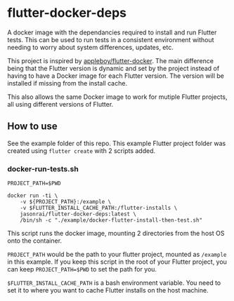 # flutter-docker-deps
A docker image with the dependancies required to install and run Flutter tests. This can be used to run tests in a consistent environment without needing to worry about system differences, updates, etc. 

This project is inspired by [appleboy/flutter-docker](https://github.com/appleboy/flutter-docker). The main difference being that the Flutter version is dynamic and set by the project instead of having to have a Docker image for each Flutter version. The version will be installed if missing from the install cache.

This also allows the same Docker image to work for mutiple Flutter projects, all using different versions of Flutter.
## How to use
See the example folder of this repo. This example Flutter project folder was created using `flutter create` with 2 scripts added.
### docker-run-tests.sh
```
PROJECT_PATH=$PWD

docker run -ti \
    -v ${PROJECT_PATH}:/example \
    -v $FLUTTER_INSTALL_CACHE_PATH:/flutter-installs \
    jasonrai/flutter-docker-deps:latest \
    /bin/sh -c "./example/docker-flutter-install-then-test.sh"
```
This script runs the docker image, mounting 2 directories from the host OS onto the container.

`PROJECT_PATH` would be the path to your flutter project, mounted as `/example` in this example. If you keep this script in the root of your Flutter project, you can keep `PROJECT_PATH=$PWD` to set the path for you.

`$FLUTTER_INSTALL_CACHE_PATH` is a bash environment variable. You need to set it to where you want to cache Flutter installs on the host machine.
